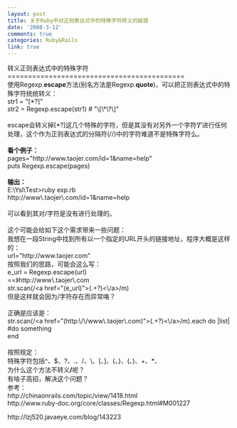```yaml
---
layout: post
title: 关于Ruby中对正则表达式中的特殊字符转义的疑惑
date: '2008-3-12'
comments: true
categories: Ruby&Rails
link: true
---
```

<p>转义正则表达式中的特殊字符<br />
===========================================<br />
使用Regexp.<strong>escape</strong>方法(别名方法是Regexp.<strong>quote</strong>)，可以把正则表达式中的特殊字符统统转义：<br />
str1 = &quot;[*?]&quot;<br />
str2 = Regexp.escape(str1)    # &quot;\[\*\?\]&quot;<br />
<br />
escape会转义掉[*?]这几个特殊的字符，但是其没有对另外一个字符<strong>&lsquo;/&rsquo;</strong>进行任何处理，这个作为正则表达式的分隔符(//)中的字符难道不是特殊字符么。<br />
<br />
<strong> 看个例子：</strong><br />
pages=&quot;http://www.taojer.com/id=1&amp;name=help&quot;<br />
puts Regexp.escape(pages)<br />
<br />
<strong> 输出：</strong><br />
E:\Ysl\Test&gt;ruby exp.rb<br />
http://www\.taojer\.com/id=1&amp;name=help<br />
<br />
可以看到其对/字符是没有进行处理的。<br />
<br />
这个可能会给如下这个需求带来一些问题：<br />
我想在一段String中找到所有以一个指定的URL开头的链接地址，程序大概是这样的：<br />
url=&quot;http://www.taojer.com&quot;<br />
按照我们的思路，可能会这么写：<br />
e_url = Regexp.escape(url)<br />
==》http://www\.taojer\.com<br />
str.scan(/&lt;a href=&quot;(e_url)&quot;&gt;(.+?)&lt;\/a&gt;/m)<br />
但是这样就会因为/字符存在而异常咯？<br />
<br />
正确是应该是：<br />
str.scan(/&lt;a href=&quot;(http:\/\/www\.taojer\.com)&quot;&gt;(.+?)&lt;\/a&gt;/m).each do |list|<br />
#do something<br />
end<br />
<br />
按照规定：<br />
特殊字符包括^、$、?、.、/、\、[、]、{、}、(、)、+、*、<br />
为什么这个方法不转义<strong>/</strong>呢？<br />
有啥子高招，解决这个问题？<br />
参考：<br />
http://chinaonrails.com/topic/view/1418.html<br />
http://www.ruby-doc.org/core/classes/Regexp.html#M001227</p>
<p>http://lzj520.javaeye.com/blog/143223</p>
